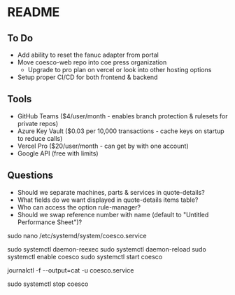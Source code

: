 # README

## To Do

- Add ability to reset the fanuc adapter from portal
- Move coesco-web repo into coe press organization
  - Upgrade to pro plan on vercel or look into other hosting options
- Setup proper CI/CD for both frontend & backend

## Tools

- GitHub Teams ($4/user/month - enables branch protection & rulesets for private repos)
- Azure Key Vault ($0.03 per 10,000 transactions - cache keys on startup to reduce calls)
- Vercel Pro ($20/user/month - can get by with one account)
- Google API (free with limits)

## Questions

- Should we separate machines, parts & services in quote-details?
- What fields do we want displayed in quote-details items table?
- Who can access the option rule-manager?
- Should we swap reference number with name (default to "Untitled Performance Sheet")?

sudo nano /etc/systemd/system/coesco.service



sudo systemctl daemon-reexec
sudo systemctl daemon-reload
sudo systemctl enable coesco
sudo systemctl start coesco

journalctl -f --output=cat -u coesco.service

sudo systemctl stop coesco